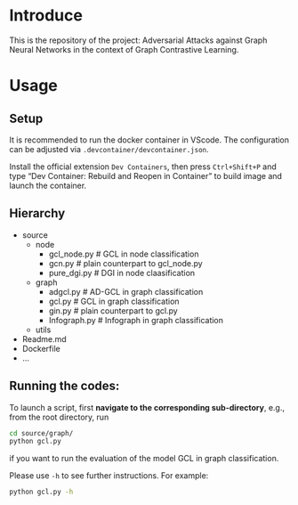 # Introduce

This is the repository of the project: Adversarial Attacks against Graph Neural Networks in the context of Graph Contrastive Learning.

# Usage
## Setup
It is recommended to run the docker container in VScode. The configuration can be adjusted via `.devcontainer/devcontainer.json`.

Install the official extension `Dev Containers`, then press `Ctrl+Shift+P` and type “Dev Container: Rebuild and Reopen in Container” to build image and launch the container.

## Hierarchy
- source
    - node
        - gcl_node.py # GCL in node classification
        - gcn.py # plain counterpart to gcl_node.py
        - pure_dgi.py # DGI in node claasification
    - graph
        - adgcl.py # AD-GCL in graph classification
        - gcl.py # GCL in graph classification
        - gin.py # plain counterpart to gcl.py
        - Infograph.py # Infograph in graph classification
    - utils
- Readme.md
- Dockerfile
- ...

## Running the codes:
To launch a script, first **navigate to the corresponding sub-directory**, e.g., from the root directory, run
```bash
cd source/graph/
python gcl.py
```
if you want to run the evaluation of the model GCL in graph classification.

Please use `-h` to see further instructions. For example:
```bash
python gcl.py -h
```
